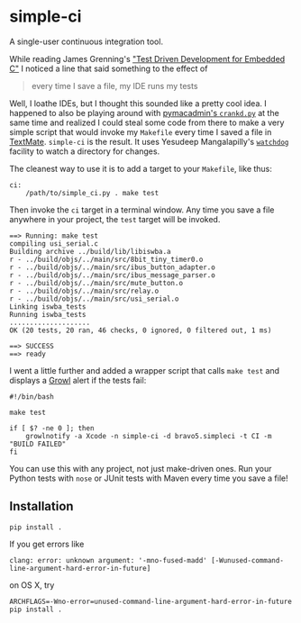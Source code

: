 simple-ci
=========

A single-user continuous integration tool.

While reading James Grenning's ["Test Driven Development for Embedded
C"][embtdd] I noticed a line that said something to the effect of

> every time I save a file, my IDE runs my tests

Well, I loathe IDEs, but I thought this sounded like a pretty cool idea. I
happened to also be playing around with [pymacadmin's `crankd.py`][pymacadmin]
at the same time and realized I could steal some code from there to make a very
simple script that would invoke my `Makefile` every time I saved a file in
[TextMate][tm]. `simple-ci` is the result. It uses Yesudeep Mangalapilly's
[`watchdog`][watchdog] facility to watch a directory for changes.

The cleanest way to use it is to add a target to your `Makefile`, like thus:

    ci:
    	/path/to/simple_ci.py . make test

Then invoke the `ci` target in a terminal window. Any time you save a file
anywhere in your project, the `test` target will be invoked.

    ==> Running: make test
    compiling usi_serial.c
    Building archive ../build/lib/libiswba.a
    r - ../build/objs/../main/src/8bit_tiny_timer0.o
    r - ../build/objs/../main/src/ibus_button_adapter.o
    r - ../build/objs/../main/src/ibus_message_parser.o
    r - ../build/objs/../main/src/mute_button.o
    r - ../build/objs/../main/src/relay.o
    r - ../build/objs/../main/src/usi_serial.o
    Linking iswba_tests
    Running iswba_tests
    ....................
    OK (20 tests, 20 ran, 46 checks, 0 ignored, 0 filtered out, 1 ms)
    
    ==> SUCCESS
    ==> ready

I went a little further and added a wrapper script that calls `make test` and
displays a [Growl][growl] alert if the tests fail:

    #!/bin/bash

    make test

    if [ $? -ne 0 ]; then
        growlnotify -a Xcode -n simple-ci -d bravo5.simpleci -t CI -m "BUILD FAILED" 
    fi

You can use this with any project, not just make-driven ones. Run your Python
tests with `nose` or JUnit tests with Maven every time you save a file!

Installation
------------

`pip install .`

If you get errors like

    clang: error: unknown argument: '-mno-fused-madd' [-Wunused-command-line-argument-hard-error-in-future]

on OS X, try

    ARCHFLAGS=-Wno-error=unused-command-line-argument-hard-error-in-future pip install .

[pymacadmin]: http://code.google.com/p/pymacadmin/ "A collection of Python utilities for Mac OS X system administration"
[embtdd]: http://pragprog.com/titles/jgade/test-driven-development-for-embedded-c "Test Driven Development for Embedded C by James W. Grenning"
[tm]: http://macromates.com/ "the missing editor"
[growl]: http://growl.info/ "Growl"
[colorama]: http://pypi.python.org/pypi/colorama "colorama: Cross-platform colored terminal text."
[watchdog]: https://pypi.python.org/pypi/watchdog
